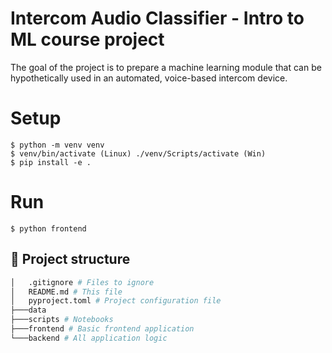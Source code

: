 # Intercom Audio Classifier - Intro to ML course project 
The goal of the project is to prepare a machine learning module that can be hypothetically
used in an automated, voice-based intercom device.

# Setup

```console
$ python -m venv venv
$ venv/bin/activate (Linux) ./venv/Scripts/activate (Win)
$ pip install -e .
``` 

# Run 

```console
$ python frontend
``` 

## 🌳 Project structure
```bash
│   .gitignore # Files to ignore
│   README.md # This file
│   pyproject.toml # Project configuration file
├───data
├───scripts # Notebooks
├───frontend # Basic frontend application 
└───backend # All application logic
```